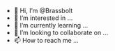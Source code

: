 - 👋 Hi, I’m @Brassbolt
- 👀 I’m interested in ...
- 🌱 I’m currently learning ...
- 💞️ I’m looking to collaborate on ...
- 📫 How to reach me ...

<!---
Brassbolt/Brassbolt is a ✨ special ✨ repository because its `README.md` (this file) appears on your GitHub profile.
You can click the Preview link to take a look at your changes.
--->
